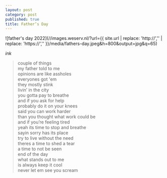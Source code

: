 ```yaml
---
layout: post
category: post
published: true
title: Father’s Day
---
```

![father's day 2022](//images.weserv.nl/?url={{ site.url | replace: 'http://','' | replace: 'https://','' }}/media/fathers-day.jpeg&h=800&output=jpg&q=65)
<!--more-->
<span class="date fr">*ink*<span><br>
    
    
    
>couple of things  
my father told to me  
opinions are like assholes  
everyones got 'em  
they mostly stink  
livin’ in the city  
you gotta pay to breathe  
and if you ask for help  
probably do it on your knees  
said you can work harder  
than you thought what work could be  
and if you’re feeling tired  
yeah its time to stop and breathe  
sayin sorry has its place  
try to live without the need  
theres a time to shed a tear  
a time to not be seen  
end of the day  
what stands out to me  
is always keep it cool  
never let em see you scream  